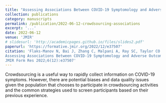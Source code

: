 ```yaml
---
title: "Assessing Associations Between COVID-19 Symptomology and Adverse Outcomes After Piloting Crowdsourced Data Collection: Cross-sectional Survey Study"
collection: publications
category: manuscripts
permalink: /publication/2022-06-12-crowdsourcing-associations
excerpt: '...'
date: 2022-06-12
venue: 'JMIR'
# slidesurl: 'http://academicpages.github.io/files/slides2.pdf'
paperurl: 'https://formative.jmir.org/2022/12/e37507'
citation: 'Flaks-Manov N, Bai J, Zhang C, Malpani A, Ray SC, Taylor CO
Assessing Associations Between COVID-19 Symptomology and Adverse Outcomes After Piloting Crowdsourced Data Collection: Cross-sectional Survey Study
JMIR Form Res 2022;6(12):e37507'
---
```


Crowdsourcing is a useful way to rapidly collect information on COVID-19 symptoms. However, there are potential biases and data quality issues given the population that chooses to participate in crowdsourcing activities and the common strategies used to screen participants based on their previous experience.